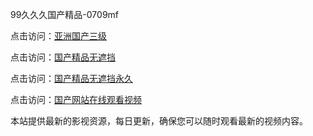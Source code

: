 99久久久国产精品-0709mf

点击访问：<a href="https://heiliaoll4qsx.pages.dev">亚洲国产三级</a>

点击访问：<a href="https://heiliaowzu4ur.pages.dev">国产精品无遮挡</a>

点击访问：<a href="https://heiliaozj3tjd.pages.dev">国产精品无遮挡永久</a>

点击访问：<a href="https://heiliaoe8ajia.pages.dev">国产网站在线观看视频</a>

本站提供最新的影视资源，每日更新，确保您可以随时观看最新的视频内容。

<span style="display:none;">[Canonical link](https://github.com/hj202507094/hj19 ）</span>

